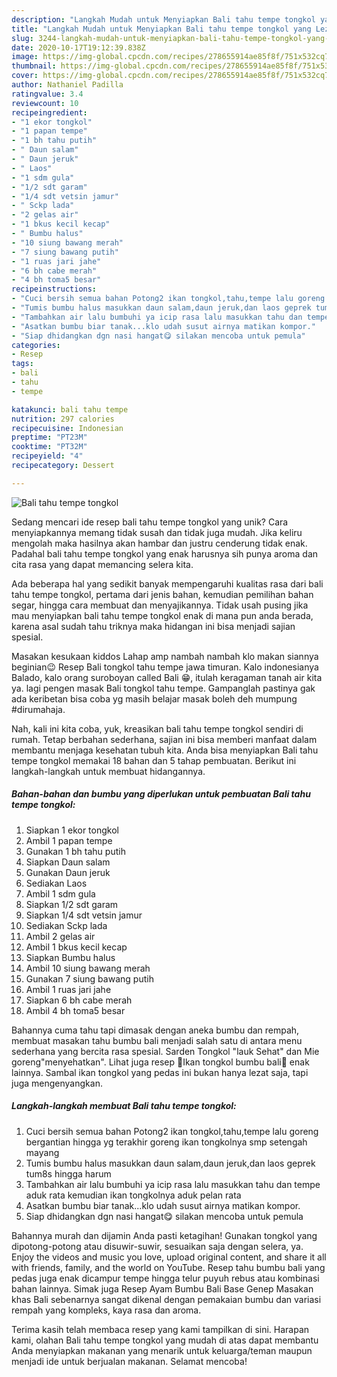 ```yaml
---
description: "Langkah Mudah untuk Menyiapkan Bali tahu tempe tongkol yang Lezat"
title: "Langkah Mudah untuk Menyiapkan Bali tahu tempe tongkol yang Lezat"
slug: 3244-langkah-mudah-untuk-menyiapkan-bali-tahu-tempe-tongkol-yang-lezat
date: 2020-10-17T19:12:39.838Z
image: https://img-global.cpcdn.com/recipes/278655914ae85f8f/751x532cq70/bali-tahu-tempe-tongkol-foto-resep-utama.jpg
thumbnail: https://img-global.cpcdn.com/recipes/278655914ae85f8f/751x532cq70/bali-tahu-tempe-tongkol-foto-resep-utama.jpg
cover: https://img-global.cpcdn.com/recipes/278655914ae85f8f/751x532cq70/bali-tahu-tempe-tongkol-foto-resep-utama.jpg
author: Nathaniel Padilla
ratingvalue: 3.4
reviewcount: 10
recipeingredient:
- "1 ekor tongkol"
- "1 papan tempe"
- "1 bh tahu putih"
- " Daun salam"
- " Daun jeruk"
- " Laos"
- "1 sdm gula"
- "1/2 sdt garam"
- "1/4 sdt vetsin jamur"
- " Sckp lada"
- "2 gelas air"
- "1 bkus kecil kecap"
- " Bumbu halus"
- "10 siung bawang merah"
- "7 siung bawang putih"
- "1 ruas jari jahe"
- "6 bh cabe merah"
- "4 bh toma5 besar"
recipeinstructions:
- "Cuci bersih semua bahan Potong2 ikan tongkol,tahu,tempe lalu goreng bergantian hingga yg terakhir goreng ikan tongkolnya smp setengah mayang"
- "Tumis bumbu halus masukkan daun salam,daun jeruk,dan laos geprek tum8s hingga harum"
- "Tambahkan air lalu bumbuhi ya icip rasa lalu masukkan tahu dan tempe aduk rata kemudian ikan tongkolnya aduk pelan rata"
- "Asatkan bumbu biar tanak...klo udah susut airnya matikan kompor."
- "Siap dhidangkan dgn nasi hangat😋 silakan mencoba untuk pemula"
categories:
- Resep
tags:
- bali
- tahu
- tempe

katakunci: bali tahu tempe 
nutrition: 297 calories
recipecuisine: Indonesian
preptime: "PT23M"
cooktime: "PT32M"
recipeyield: "4"
recipecategory: Dessert

---
```



![Bali tahu tempe tongkol](https://img-global.cpcdn.com/recipes/278655914ae85f8f/751x532cq70/bali-tahu-tempe-tongkol-foto-resep-utama.jpg)

Sedang mencari ide resep bali tahu tempe tongkol yang unik? Cara menyiapkannya memang tidak susah dan tidak juga mudah. Jika keliru mengolah maka hasilnya akan hambar dan justru cenderung tidak enak. Padahal bali tahu tempe tongkol yang enak harusnya sih punya aroma dan cita rasa yang dapat memancing selera kita.

Ada beberapa hal yang sedikit banyak mempengaruhi kualitas rasa dari bali tahu tempe tongkol, pertama dari jenis bahan, kemudian pemilihan bahan segar, hingga cara membuat dan menyajikannya. Tidak usah pusing jika mau menyiapkan bali tahu tempe tongkol enak di mana pun anda berada, karena asal sudah tahu triknya maka hidangan ini bisa menjadi sajian spesial.

Masakan kesukaan kiddos Lahap amp nambah nambah klo makan siannya beginian😉 Resep Bali tongkol tahu tempe jawa timuran. Kalo indonesianya Balado, kalo orang suroboyan called Bali 😁, itulah keragaman tanah air kita ya. lagi pengen masak Bali tongkol tahu tempe. Gampanglah pastinya gak ada keribetan bisa coba yg masih belajar masak boleh deh mumpung #dirumahaja.


Nah, kali ini kita coba, yuk, kreasikan bali tahu tempe tongkol sendiri di rumah. Tetap berbahan sederhana, sajian ini bisa memberi manfaat dalam membantu menjaga kesehatan tubuh kita. Anda bisa menyiapkan Bali tahu tempe tongkol memakai 18 bahan dan 5 tahap pembuatan. Berikut ini langkah-langkah untuk membuat hidangannya.

<!--inarticleads1-->

##### Bahan-bahan dan bumbu yang diperlukan untuk pembuatan Bali tahu tempe tongkol:

1. Siapkan 1 ekor tongkol
1. Ambil 1 papan tempe
1. Gunakan 1 bh tahu putih
1. Siapkan  Daun salam
1. Gunakan  Daun jeruk
1. Sediakan  Laos
1. Ambil 1 sdm gula
1. Siapkan 1/2 sdt garam
1. Siapkan 1/4 sdt vetsin jamur
1. Sediakan  Sckp lada
1. Ambil 2 gelas air
1. Ambil 1 bkus kecil kecap
1. Siapkan  Bumbu halus
1. Ambil 10 siung bawang merah
1. Gunakan 7 siung bawang putih
1. Ambil 1 ruas jari jahe
1. Siapkan 6 bh cabe merah
1. Ambil 4 bh toma5 besar


Bahannya cuma tahu tapi dimasak dengan aneka bumbu dan rempah, membuat masakan tahu bumbu bali menjadi salah satu di antara menu sederhana yang bercita rasa spesial. Sarden Tongkol &#34;lauk Sehat&#34; dan Mie goreng&#34;menyehatkan&#34;. Lihat juga resep 🌸Ikan tongkol bumbu bali🌸 enak lainnya. Sambal ikan tongkol yang pedas ini bukan hanya lezat saja, tapi juga mengenyangkan. 

<!--inarticleads2-->

##### Langkah-langkah membuat Bali tahu tempe tongkol:

1. Cuci bersih semua bahan Potong2 ikan tongkol,tahu,tempe lalu goreng bergantian hingga yg terakhir goreng ikan tongkolnya smp setengah mayang
1. Tumis bumbu halus masukkan daun salam,daun jeruk,dan laos geprek tum8s hingga harum
1. Tambahkan air lalu bumbuhi ya icip rasa lalu masukkan tahu dan tempe aduk rata kemudian ikan tongkolnya aduk pelan rata
1. Asatkan bumbu biar tanak...klo udah susut airnya matikan kompor.
1. Siap dhidangkan dgn nasi hangat😋 silakan mencoba untuk pemula


Bahannya murah dan dijamin Anda pasti ketagihan! Gunakan tongkol yang dipotong-potong atau disuwir-suwir, sesuaikan saja dengan selera, ya. Enjoy the videos and music you love, upload original content, and share it all with friends, family, and the world on YouTube. Resep tahu bumbu bali yang pedas juga enak dicampur tempe hingga telur puyuh rebus atau kombinasi bahan lainnya. Simak juga Resep Ayam Bumbu Bali Base Genep Masakan khas Bali sebenarnya sangat dikenal dengan pemakaian bumbu dan variasi rempah yang kompleks, kaya rasa dan aroma. 

Terima kasih telah membaca resep yang kami tampilkan di sini. Harapan kami, olahan Bali tahu tempe tongkol yang mudah di atas dapat membantu Anda menyiapkan makanan yang menarik untuk keluarga/teman maupun menjadi ide untuk berjualan makanan. Selamat mencoba!
